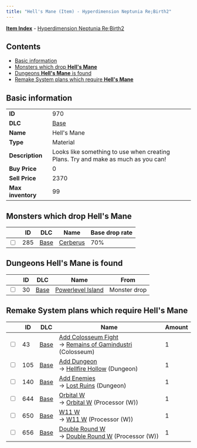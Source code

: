 ```yaml
---
title: "Hell's Mane (Item) - Hyperdimension Neptunia Re;Birth2"
---
```


[**Item Index**](/neptunia/rb2/item/index.html) - [Hyperdimension Neptunia Re;Birth2](/neptunia/rb2)

## Contents

- [Basic information](#basic-information)
- [Monsters which drop **Hell's Mane**](#monsters-which-drop-hells-mane)
- [Dungeons **Hell's Mane** is found](#dungeons-hells-mane-is-found)
- [Remake System plans which require **Hell's Mane**](#remake-system-plans-which-require-hells-mane)

## Basic information

|   |   |
| -- | -- |
| **ID** | 970 |
| **DLC** | [Base](/neptunia/rb2/dlc/0-base.html) |
| **Name** | Hell's Mane |
| **Type** | Material |
| **Description** | Looks like something to use when creating Plans. Try and make as much as you can! |
| **Buy Price** | 0 |
| **Sell Price** | 2370 |
| **Max inventory** | 99 |

## Monsters which drop **Hell's Mane**

|    | ID | DLC | Name | Base drop rate |
| -- | -- | --- | ---- | -------------- |
| <input type="checkbox" id="rb2-monster-0-285" class="trackbox" /> | 285 | [Base](/neptunia/rb2/dlc/0-base.html) | [Cerberus](/neptunia/rb2/monster/0-285-cerberus.html) | 70% |

## Dungeons **Hell's Mane** is found

|    | ID | DLC | Name | From |
| -- | -- | --- | ---- | ---- |
| <input type="checkbox" id="rb2-dungeon-0-30" class="trackbox" /> | 30 | [Base](/neptunia/rb2/dlc/0-base.html) | [Powerlevel Island](/neptunia/rb2/dungeon/0-30-powerlevel-island.html) | Monster drop |

## Remake System plans which require **Hell's Mane**

|    | ID | DLC | Name | Amount |
| -- | -- | --- | ---- | ------ |
| <input type="checkbox" id="rb2-remake-0-43" class="trackbox" /> | 43 | [Base](/neptunia/rb2/dlc/0-base.html) | [Add Colosseum Fight](/neptunia/rb2/remake/0-43-add-colosseum-fight.html)<br />→ [Remains of Gamindustri](/neptunia/rb2/colosseum/0-2069-remains-of-gamindustri.html) (Colosseum) | 1 |
| <input type="checkbox" id="rb2-remake-0-105" class="trackbox" /> | 105 | [Base](/neptunia/rb2/dlc/0-base.html) | [Add Dungeon](/neptunia/rb2/remake/0-105-add-dungeon.html)<br />→ [Hellfire Hollow](/neptunia/rb2/dungeon/0-33-hellfire-hollow.html) (Dungeon) | 1 |
| <input type="checkbox" id="rb2-remake-0-140" class="trackbox" /> | 140 | [Base](/neptunia/rb2/dlc/0-base.html) | [Add Enemies](/neptunia/rb2/remake/0-140-add-enemies.html)<br />→ [Lost Ruins](/neptunia/rb2/dungeon/0-32-lost-ruins.html) (Dungeon) | 1 |
| <input type="checkbox" id="rb2-remake-0-644" class="trackbox" /> | 644 | [Base](/neptunia/rb2/dlc/0-base.html) | [Orbital W](/neptunia/rb2/remake/0-644-orbital-w.html)<br />→ [Orbital W](/neptunia/rb2/item/0-3258-orbital-w.html) (Processor (W)) | 1 |
| <input type="checkbox" id="rb2-remake-0-650" class="trackbox" /> | 650 | [Base](/neptunia/rb2/dlc/0-base.html) | [W11 W](/neptunia/rb2/remake/0-650-w11-w.html)<br />→ [W11 W](/neptunia/rb2/item/0-3360-w11-w.html) (Processor (W)) | 1 |
| <input type="checkbox" id="rb2-remake-0-656" class="trackbox" /> | 656 | [Base](/neptunia/rb2/dlc/0-base.html) | [Double Round W](/neptunia/rb2/remake/0-656-double-round-w.html)<br />→ [Double Round W](/neptunia/rb2/item/0-3306-double-round-w.html) (Processor (W)) | 1 |